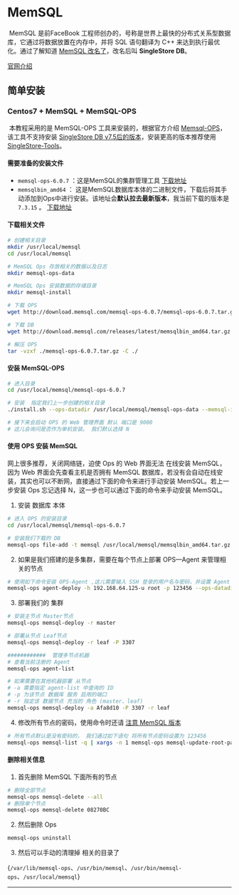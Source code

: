 # MemSQL
​	MemSQL 是前FaceBook 工程师创办的，号称是世界上最快的分布式关系型数据库，它通过将数据放置在内存中，并将 SQL 语句翻译为 C++ 来达到执行最优化。通过了解知道 [MemSQL 改名了][MemSQL 改名了]，改名后叫 **SingleStore DB**。

[官网介绍][官网介绍]


## 简单安装

### Centos7 + MemSQL + MemSQL-OPS

​	本教程采用的是 MemSQL-OPS 工具来安装的，根据官方介绍 [Memsql-OPS][Memsql-OPS]，该工具不支持安装 [SingleStore DB v7.5后的版本][SingleStore DB v7.5后的版本]，安装更高的版本推荐使用[SingleStore-Tools][SingleStore-Tools]。



#### 需要准备的安装文件

- `memsql-ops-6.0.7`  ：这是MemSQL的集群管理工具 [下载地址][memsql-ops-6.0.7.tar.gz] 
- `memsqlbin_amd64` ： 这是MemSQL数据库本体的二进制文件，下载后将其手动添加到Ops中进行安装。该地址会**默认拉去最新版本**，我当前下载的版本是 `7.3.15` 。 [下载地址][memsqlbin_amd64.tar.gz]

#### 下载相关文件

```sh
# 创建相关目录
mkdir /usr/local/memsql
cd /usr/local/memsql

# MemSQL Ops 存放相关的数据以及日志
mkdir memsql-ops-data

# MemSQL Ops 安装数据的存储目录
mkdir memsql-install

# 下载 OPS
wget http://download.memsql.com/memsql-ops-6.0.7/memsql-ops-6.0.7.tar.gz 

# 下载 DB
wget http://download.memsql.com/releases/latest/memsqlbin_amd64.tar.gz

# 解压 OPS 
tar -vzxf ./memsql-ops-6.0.7.tar.gz -C ./
```



#### 安装 MemSQL-OPS

```sh
# 进入目录
cd /usr/local/memsql/memsql-ops-6.0.7

# 安装  指定我们上一步创建的相关目录
./install.sh --ops-datadir /usr/local/memsql/memsql-ops-data --memsql-installs-dir /usr/local/memsql/memsql-install

# 接下来会启动 OPS 的 Web 管理界面 默认 端口是 9000
# 这儿会询问是否作为单机安装。 我们默认选择 N
```



#### 使用 OPS 安装 MemSQL

网上很多推荐，关闭网络链，迫使 Ops 的 Web 界面无法 在线安装 MemSQL，因为 Web 界面会先查看主机是否拥有 MemSQL 数据库，若没有会自动在线安装，其实也可以不断网，直接通过下面的命令来进行手动安装 MemSQL。若上一步安装 Ops 忘记选择 N，这一步也可以通过下面的命令来手动安装 MemSQL。

1.  安装 数据库 本体

```sh
# 进入 OPS 的安装目录
cd /usr/local/memsql/memsql-ops-6.0.7

# 安装我们下载的 DB 
memsql-ops file-add -t memsql /usr/local/memsql/memsqlbin_amd64.tar.gz
```

2.  如果是我们搭建的是多集群，需要在每个节点上部署 OPS—Agent 来管理相关的节点

```sh
# 使用如下命令安装 OPS-Agent ,这儿需要输入 SSH 登录的用户名与密码，并设置 Agent 的数据目录与 DB 的安装目录
memsql-ops agent-deploy -h 192.168.64.125-u root -p 123456 --ops-datadir /usr/local/memsql/memsql-ops-data --memsql-installs-dir /usr/local/memsql/memsql-install
```

3.  部署我们的 集群

```sh
# 安装主节点 Master节点
memsql-ops memsql-deploy -r master

# 部署从节点 Leaf节点
memsql-ops memsql-deploy -r leaf -P 3307

############  管理多节点机器
# 查看当前注册的 Agent
memsql-ops agent-list

# 如果需要在其他机器部署 从节点
# -a 需要指定 agent-list 中查询的 ID
# -p 为该节点 数据库 服务 启用的端口
# -r 指定该 数据节点 充当的 角色 (master、leaf)
memsql-ops memsql-deploy -a Afa8d10 -P 3307 -r leaf
```

4.  修改所有节点的密码，使用命令时还请 [注意 MemSQL 版本][注意 MemSQL 版本]

```sh
# 所有节点默认是没有密码的， 我们通过如下语句 将所有节点密码设置为 123456
memsql-ops memsql-list -q | xargs -n 1 memsql-ops memsql-update-root-password --no-confirmation -p 123456
```



#### 删除相关信息



1.  首先删除 MemSQL 下面所有的节点

```sh
# 删除全部节点
memsql-ops memsql-delete --all
# 删除单个节点
memsql-ops memsql-delete 08270BC
```

2.  然后删除 Ops 

```sh
memsql-ops uninstall
```

3.  然后可以手动的清理掉 相关的目录了

 {`/var/lib/memsql-ops`、`/usr/bin/memsql`、`/usr/bin/memsql-ops`、`/usr/local/memsql`}











---



[MemSQL 改名了]:https://www.singlestore.com/blog/revolution/


[官网介绍]:https://docs.singlestore.com/

[Memsql-OPS]:https://docs.singlestore.com/db/v7.3/en/user-and-cluster-administration/migrate-from-ops-to-tools/sudo.html?action=version-change

[SingleStore DB v7.5后的版本]:https://docs.singlestore.com/db/v7.3/en/introduction/faqs/singlestore-tools/can-i-still-use-memsql-ops-.html?action=version-change

[SingleStore-Tools]:https://docs.singlestore.com/db/v7.3/en/reference/singlestore-tools-reference/singlestore-tools-reference.html

[memsql-ops-6.0.7.tar.gz]:http://download.memsql.com/memsql-ops-6.0.7/memsql-ops-6.0.7.tar.gz

[memsqlbin_amd64.tar.gz]:http://download.memsql.com/releases/latest/memsqlbin_amd64.tar.gz
[注意 MemSQL 版本]:https://archived.docs.singlestore.com/v7.1/tools/memsql-ops/securing-memsql/#configuring-the-root-password



